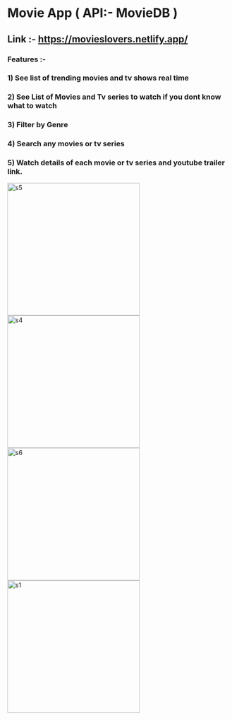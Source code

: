 # Movie App ( API:- MovieDB )

## Link :- https://movieslovers.netlify.app/


### Features :- 

### 1) See list of trending movies and tv shows real time
### 2) See List of Movies and Tv series to watch if you dont know what to watch
### 3) Filter by Genre
### 4) Search any movies or tv series
### 5) Watch details of each movie or tv series and youtube trailer link.
<a href="https://ibb.co/xSQ1Bz6"><img src="https://i.ibb.co/1fxrPRT/s5.png" alt="s5" border="0" height="300" widdth="150"></a>
<a href="https://ibb.co/TBZ9fnn"><img src="https://i.ibb.co/Rp1RFMM/s4.png" alt="s4" border="0" height="300" widdth="150"></a>
<a href="https://ibb.co/4P85F7g"><img src="https://i.ibb.co/f4kPX2G/s6.png" alt="s6" border="0" height="300" widdth="150"></a>
<a href="https://ibb.co/J52Gjd6"><img src="https://i.ibb.co/hDH4FMQ/s1.png" alt="s1" border="0" height="300" widdth="500"></a>
